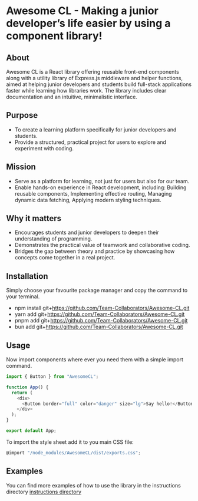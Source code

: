 # Awesome CL - Making a junior developer’s life easier by using a component library! 

## About

Awesome CL is a React library offering reusable front-end components along with a utility library of Express.js middleware and helper functions, aimed at helping junior developers and students build full-stack applications faster while learning how libraries work. The library includes clear documentation and an intuitive, minimalistic interface.

## Purpose
- To create a learning platform specifically for junior developers and students.
- Provide a structured, practical project for users to explore and experiment with coding.

## Mission
- Serve as a platform for learning, not just for users but also for our team.
- Enable hands-on experience in React development, including: Building reusable components, Implementing effective routing, Managing dynamic data fetching, Applying modern styling techniques.

## Why it matters
- Encourages students and junior developers to deepen their understanding of programming.
- Demonstrates the practical value of teamwork and collaborative coding.
- Bridges the gap between theory and practice by showcasing how concepts come together in a real project.

## Installation
Simply choose your favourite package manager and copy the command to your terminal.

- npm install git+https://github.com/Team-Collaborators/Awesome-CL.git
- yarn add git+https://github.com/Team-Collaborators/Awesome-CL.git
- pnpm add git+https://github.com/Team-Collaborators/Awesome-CL.git
- bun add git+https://github.com/Team-Collaborators/Awesome-CL.git

## Usage
Now import components where ever you need them with a simple import command.
```javascript
import { Button } from "AwesomeCL";

function App() {
  return (
    <div>
      <Button border="full" color="danger" size="lg">Say hello!</Button>
    </div>
  );
}

export default App;
```

To import the style sheet add it to you main CSS file:
```javascript
@import "/node_modules/AwesomeCL/dist/exports.css";
```
## Examples
You can find more examples of how to use the library in the instructions directory [instructions directory](https://www.awesome-cl.live/instructions/introduction)
